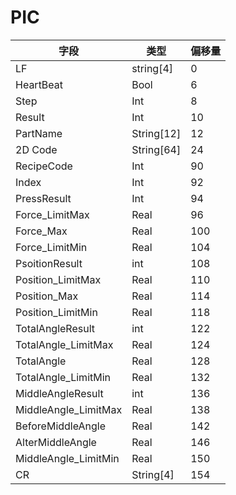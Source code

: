# PIC

|  字段   | 类型  | 偏移量 |
|  ----  | ----  | ----  |
| LF  | string[4] | 0 |
| HeartBeat  | Bool | 6 |
| Step  | Int | 8 |
| Result  | Int | 10 |
| PartName  | String[12] | 12 |
| 2D Code  | String[64] | 24 |
| RecipeCode  | Int | 90 |
| Index  | Int | 92 |
| PressResult  | Int | 94 |
| Force_LimitMax  | Real | 96 |
| Force_Max  | Real | 100 |
| Force_LimitMin  | Real | 104 |
| PsoitionResult  | int | 108 |
| Position_LimitMax  | Real | 110 |
| Position_Max  | Real | 114 |
| Position_LimitMin  | Real | 118 |
| TotalAngleResult  | int | 122 |
| TotalAngle_LimitMax  | Real | 124 |
| TotalAngle  | Real | 128 |
| TotalAngle_LimitMin  | Real | 132 |
| MiddleAngleResult  | int | 136 |
| MiddleAngle_LimitMax  | Real | 138 |
| BeforeMiddleAngle  | Real | 142 |
| AlterMiddleAngle  | Real | 146 |
| MiddleAngle_LimitMin  | Real | 150 |
| CR  | String[4] | 154 |
